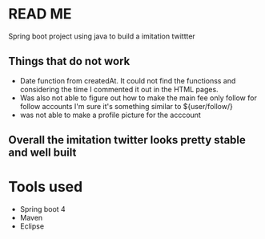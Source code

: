 # READ ME
Spring boot project using java to build a imitation twittter

## Things that do not work
* Date function from createdAt. It could not find the functionss and considering the time 
I commented it out in the HTML pages. 
* Was also not able to figure out how to make the main fee only follow for follow accounts I'm sure it's something
similar to ${user/follow/} 
* was not able to make a profile picture for the acccount

## Overall the imitation twitter looks pretty stable and well built

# Tools used
* Spring boot 4
* Maven 
* Eclipse 
